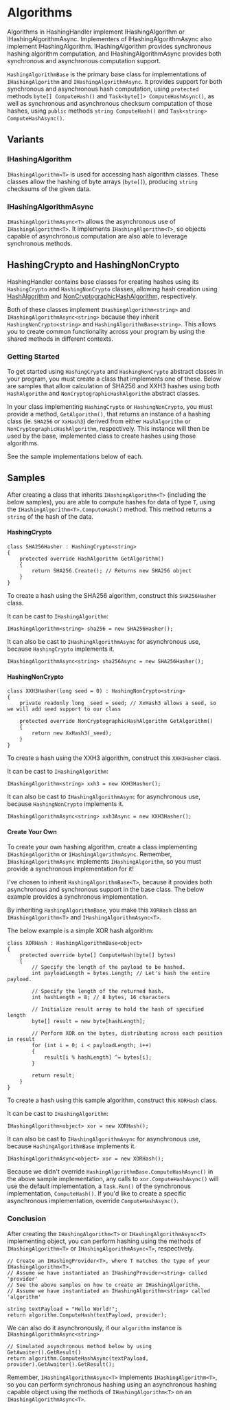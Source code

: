 # Algorithms

Algorithms in HashingHandler implement IHashingAlgorithm or IHashingAlgorithmAsync. Implementers of IHashingAlgorithmAsync also implement IHashingAlgorithm. IHashingAlgorithm provides synchronous hashing algorithm computation, and IHashingAlgorithmAsync provides both synchronous and asynchronous computation support.

`HashingAlgorithmBase` is the primary base class for implementations of `IHashingAlgorithm` and `IHashingAlgorithmAsync`. It provides support for both synchronous and asynchronous hash computation, using `protected` methods `byte[] ComputeHash()` and `Task<byte[]> ComputeHashAsync()`, as well as synchronous and asynchronous checksum computation of those hashes, using `public` methods `string ComputeHash()` and `Task<string> ComputeHashAsync()`.

## Variants

### IHashingAlgorithm

`IHashingAlgorithm<T>` is used for accessing hash algorithm classes. These classes allow the hashing of byte arrays (`byte[]`), producing `string` checksums of the given data.

### IHashingAlgorithmAsync

`IHashingAlgorithmAsync<T>` allows the asynchronous use of `IHashingAlgorithm<T>`. It implements `IHashingAlgorithm<T>`, so objects capable of asynchronous computation are also able to leverage synchronous methods.

## HashingCrypto and HashingNonCrypto

HashingHandler contains base classes for creating hashes using its `HashingCrypto` and `HashingNonCrypto` classes, allowing hash creation using [HashAlgorithm](https://learn.microsoft.com/dotnet/api/system.security.cryptography.hashalgorithm) and [NonCryptographicHashAlgorithm](https://learn.microsoft.com/dotnet/api/system.io.hashing.noncryptographichashalgorithm), respectively.

Both of these classes implement `IHashingAlgorithm<string>` and `IHashingAlgorithmAsync<string>` because they inherit `HashingNonCrypto<string>` and `HashingAlgorithmBase<string>`. This allows you to create common functionality across your program by using the shared methods in different contexts.

### Getting Started

To get started using `HashingCrypto` and `HashingNonCrypto` abstract classes in your program, you must create a class that implements one of these. Below are samples that allow calculation of SHA256 and XXH3 hashes using both `HashAlgorithm` and `NonCryptographicHashAlgorithm` abstract classes.

In your class implementing `HashingCrypto` or `HashingNonCrypto`, you must provide a method, `GetAlgorithm()`, that returns an instance of a hashing class (ie. `SHA256` or `XxHash3`) derived from either `HashAlgorithm` or `NonCryptographicHashAlgorithm`, respectively. This instance will then be used by the base, implemented class to create hashes using those algorithms.

See the sample implementations below of each.

## Samples

After creating a class that inherits `IHashingAlgorithm<T>` (including the below samples), you are able to compute hashes for data of type `T`, using the `IHashingAlgorithm<T>.ComputeHash()` method. This method returns a `string` of the hash of the data.

#### HashingCrypto

```
class SHA256Hasher : HashingCrypto<string>
{
    protected override HashAlgorithm GetAlgorithm()
    {
        return SHA256.Create(); // Returns new SHA256 object
    }
}
```

To create a hash using the SHA256 algorithm, construct this `SHA256Hasher` class.

It can be cast to `IHashingAlgorithm`:
```
IHashingAlgorithm<string> sha256 = new SHA256Hasher();
```

It can also be cast to `IHashingAlgorithmAsync` for asynchronous use, because `HashingCrypto` implements it.
```
IHashingAlgorithmAsync<string> sha256Async = new SHA256Hasher();
```

#### HashingNonCrypto

```
class XXH3Hasher(long seed = 0) : HashingNonCrypto<string>
{
    private readonly long _seed = seed; // XxHash3 allows a seed, so we will add seed support to our class

    protected override NonCryptographicHashAlgorithm GetAlgorithm()
    {
        return new XxHash3(_seed);
    }
}
```

To create a hash using the XXH3 algorithm, construct this `XXH3Hasher` class.

It can be cast to `IHashingAlgorithm`:
```
IHashingAlgorithm<string> xxh3 = new XXH3Hasher();
```

It can also be cast to `IHashingAlgorithmAsync` for asynchronous use, because `HashingNonCrypto` implements it.
```
IHashingAlgorithmAsync<string> xxh3Async = new XXH3Hasher();
```

#### Create Your Own

To create your own hashing algorithm, create a class implementing `IHashingAlgorithm` or `IHashingAlgorithmAsync`. Remember, `IHashingAlgorithmAsync` implements `IHashingAlgorithm`, so you must provide a synchronous implementation for it!

I've chosen to inherit `HashingAlgorithmBase<T>`, because it provides both asynchronous and synchronous support in the base class. The below example provides a synchronous implementation.

By inheriting `HashingAlgorithmBase`, you make this `XORHash` class an `IHashingAlgorithm<T>` and `IHashingAlgorithmAsync<T>`. 

The below example is a simple XOR hash algorithm:

```
class XORHash : HashingAlgorithmBase<object>
{
    protected override byte[] ComputeHash(byte[] bytes)
    {
        // Specify the length of the payload to be hashed.
        int payloadLength = bytes.Length; // Let's hash the entire payload.

        // Specify the length of the returned hash.
        int hashLength = 8; // 8 bytes, 16 characters

        // Initialize result array to hold the hash of specified length
        byte[] result = new byte[hashLength];

        // Perform XOR on the bytes, distributing across each position in result
        for (int i = 0; i < payloadLength; i++)
        {
            result[i % hashLength] ^= bytes[i];
        }

        return result;
    }    
}
```

To create a hash using this sample algorithm, construct this `XORHash` class.

It can be cast to `IHashingAlgorithm`:
```
IHashingAlgorithm<object> xor = new XORHash();
```

It can also be cast to `IHashingAlgorithmAsync` for asynchronous use, because `HashingAlgorithmBase` implements it.
```
IHashingAlgorithmAsync<object> xor = new XORHash();
```

Because we didn't override `HashingAlgorithmBase.ComputeHashAsync()` in the above sample implementation, any calls to `xor.ComputeHashAsync()` will use the default implementation, a `Task.Run()` of the synchronous implementation, `ComputeHash()`. If you'd like to create a specific asynchronous implementation, override `ComputeHashAsync()`.

### Conclusion

After creating the `IHashingAlgorithm<T>` or `IHashingAlgorithmAsync<T>` implementing object, you can perform hashing using the methods of `IHashingAlgorithm<T>` or `IHashingAlgorithmAsync<T>`, respectively.

```
// Create an IHashingProvider<T>, where T matches the type of your IHashingAlgorithm<T>.
// Assume we have instantiated an IHashingProvider<string> called 'provider'
// See the above samples on how to create an IHashingAlgorithm.
// Assume we have instantiated an IHashingAlgorithm<string> called 'algorithm'

string textPayload = "Hello World!";
return algorithm.ComputeHash(textPayload, provider);
```

We can also do it asynchronously, if our `algorithm` instance is `IHashingAlgorithmAsync<string>`

```
// Simulated asynchronous method below by using GetAwaiter().GetResult()
return algorithm.ComputeHashAsync(textPayload, provider).GetAwaiter().GetResult();
```

Remember, `IHashingAlgorithmAsync<T>` implements `IHashingAlgorithm<T>`, so you can perform synchronous hashing using an asynchronous hashing capable object using the methods of `IHashingAlgorithm<T>` on an `IHashingAlgorithmAsync<T>`.